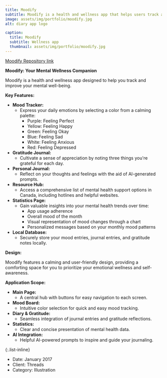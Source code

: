 ```yaml
---
title: Moodify
subtitle: Moodify is a health and wellness app that helps users track and improve their mental well-being.
image: assets/img/portfolio/moodify.jpg
alt: diary app logo

caption:
  title: Moodify
  subtitle: Wellness app
  thumbnail: assets/img/portfolio/moodify.jpg
---
```

[Moodify Repository link](https://github.com/LauraaMolinaa/Moodify)

**Moodify: Your Mental Wellness Companion**

Moodify is a health and wellness app designed to help you track and improve your mental well-being. 

**Key Features:**

* **Mood Tracker:** 
    * Express your daily emotions by selecting a color from a calming palette:
        * Purple: Feeling Perfect
        * Yellow: Feeling Happy
        * Green: Feeling Okay
        * Blue: Feeling Sad
        * White: Feeling Anxious
        * Red: Feeling Depressed
* **Gratitude Journal:** 
    * Cultivate a sense of appreciation by noting three things you're grateful for each day.
* **Personal Journal:** 
    * Reflect on your thoughts and feelings with the aid of AI-generated prompts.
* **Resource Hub:** 
    * Access a comprehensive list of mental health support options in Canada, including hotlines and helpful websites.
* **Statistics Page:** 
    * Gain valuable insights into your mental health trends over time:
        * App usage adherence
        * Overall mood of the month
        * Visual representation of mood changes through a chart
        * Personalized messages based on your monthly mood patterns
* **Local Database:** 
    * Securely store your mood entries, journal entries, and gratitude notes locally.

**Design:**

Moodify features a calming and user-friendly design, providing a comforting space for you to prioritize your emotional wellness and self-awareness.

**Application Scope:**

* **Main Page:** 
    * A central hub with buttons for easy navigation to each screen.
* **Mood Board:** 
    * Intuitive color selection for quick and easy mood tracking.
* **Diary & Gratitude:** 
    * Seamless integration of journal entries and gratitude reflections.
* **Statistics:** 
    * Clear and concise presentation of mental health data.
* **AI Integration:** 
    * Helpful AI-powered prompts to inspire and guide your journaling.

{:.list-inline}
- Date: January 2017
- Client: Threads
- Category: Illustration

